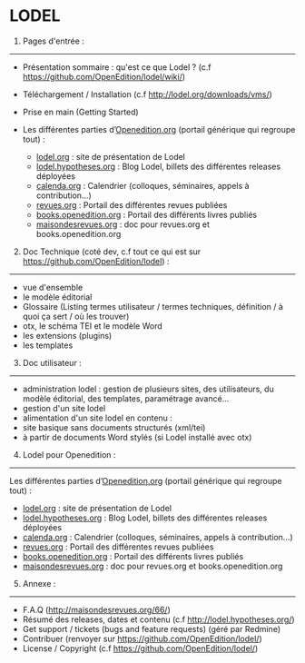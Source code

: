 LODEL
=====

1. 	Pages d'entrée :
------------------------

- Présentation sommaire : qu'est ce que Lodel ? (c.f <https://github.com/OpenEdition/lodel/wiki/>)
- Téléchargement / Installation (c.f <http://lodel.org/downloads/vms/>)
- Prise en main (Getting Started)

- Les différentes parties d’[Openedition.org](https://www.openedition.org) (portail générique qui regroupe tout) :
	- [lodel.org](<https://www.lodel.org/>) : site de présentation de Lodel
	- [lodel.hypotheses.org](<https://www.lodel.hypotheses.org/>) : Blog Lodel, billets des différentes releases déployées
	- [calenda.org](<https://www.calenda.org/>) : Calendrier (colloques, séminaires, appels à contribution…)
	- [revues.org](<https://www.revues.org/>) : Portail des différentes revues publiées
	- [books.openedition.org](<https://books.openedition.org/>) : Portail des différents livres publiés
	- [maisondesrevues.org](<https://www.maisondesrevues.org/>) : doc pour revues.org et books.openedition.org


2.	Doc Technique (coté dev, c.f tout ce qui est sur <https://github.com/OpenEdition/lodel>) :
--------------------------------------------------------------------------------------------------

- vue d'ensemble
- le modèle éditorial
- Glossaire (Listing termes utilisateur / termes techniques, définition / à quoi ça sert / où les trouver)
- otx, le schéma TEI et le modèle Word
- les extensions (plugins)
- les templates


3.	Doc utilisateur :
-------------------------

- administration lodel : gestion de plusieurs sites, des utilisateurs, du modèle éditorial, des templates, paramétrage avancé...
- gestion d'un site lodel
- alimentation d'un site lodel en contenu :
- site basique sans documents structurés (xml/tei)
- à partir de documents Word stylés (si Lodel installé avec otx)


4.	Lodel pour Openedition :
--------------------------------

Les différentes parties d’[Openedition.org](https://www.openedition.org) (portail générique qui regroupe tout) :
- [lodel.org](<https://www.lodel.org/>) : site de présentation de Lodel
- [lodel.hypotheses.org](<https://www.lodel.hypotheses.org/>) : Blog Lodel, billets des différentes releases déployées
- [calenda.org](<https://www.calenda.org/>) : Calendrier (colloques, séminaires, appels à contribution…)
- [revues.org](<https://www.revues.org/>) : Portail des différentes revues publiées
- [books.openedition.org](<https://books.openedition.org/>) : Portail des différents livres publiés
- [maisondesrevues.org](<https://www.maisondesrevues.org/>) : doc pour revues.org et books.openedition.org


5.	Annexe :
----------------

- F.A.Q (<http://maisondesrevues.org/66/>)
- Résumé des releases, dates et contenu (c.f <http://lodel.hypotheses.org/>)
- Get support / tickets (bugs and feature requests) (géré par Redmine)
- Contribuer (renvoyer sur <https://github.com/OpenEdition/lodel/>)
- License / Copyright (c.f <https://github.com/OpenEdition/lodel/>)
